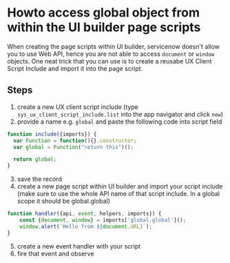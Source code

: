 # Howto access global object from within the UI builder page scripts
When creating the page scripts within UI builder, servicenow doesn't allow you to use Web API, hence you are not able to access `document` or `window` objects.
One neat trick that you can use is to create a reusabe UX Client Script Include and import it into the page script.

## Steps
1. create a new UX client script include (type `sys_ux_client_script_include.list` into the app navigator and click `new`)
2. provide a name e.g. `global` and paste the following code into script field
```javascript
function include({imports}) { 
  var Function = function(){}.constructor;
  var global = Function("return this")();

  return global;
}
```
3. save the record
4. create a new page script within UI builder and import your script include (make sure to use the whole API name of that script include. In a global scope it should be global.global) 
```javascript
function handler({api, event, helpers, imports}) {
    const {document, window} = imports['global.global']();
    window.alert(`Hello from ${document.URL}`);    
}
```
5. create a new event handler with your script
6. fire that event and observe

